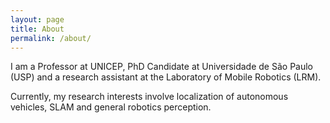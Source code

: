 ```yaml
---
layout: page
title: About
permalink: /about/
---
```


I am a Professor at UNICEP, PhD Candidate at Universidade de São Paulo (USP) and a research assistant at the Laboratory of Mobile Robotics (LRM).

Currently, my research interests involve localization of autonomous vehicles, SLAM and general robotics perception.